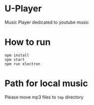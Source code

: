 # U-Player
Music Player dedicated to youtube music
# How to run
```
npm install
npm start
npm run electron
```
# Path for local music
Please move mp3 files to `tmp` directory
